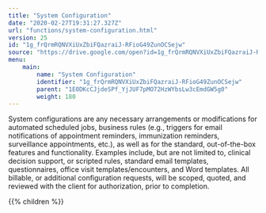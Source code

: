 ```yaml
---
title: "System Configuration"
date: "2020-02-27T19:31:27.327Z"
url: "functions/system-configuration.html"
version: 25
id: "1g_frQrmRQNVXiUxZbiFQazraiJ-RFioG49ZunOCSejw"
source: "https://drive.google.com/open?id=1g_frQrmRQNVXiUxZbiFQazraiJ-RFioG49ZunOCSejw"
menu:
    main:
        name: "System Configuration"
        identifier: "1g_frQrmRQNVXiUxZbiFQazraiJ-RFioG49ZunOCSejw"
        parent: "1E0DKcCJjdeSPf_YjJUF7pMO72HzWYbsLw3cEmdGW5g0"
        weight: 180
---
```

System configurations are any necessary arrangements or modifications for automated scheduled jobs, business rules (e.g., triggers for email notifications of appointment reminders, immunization reminders, surveillance appointments, etc.), as well as for the standard, out-of-the-box features and functionality. Examples include, but are not limited to, clinical decision support, or scripted rules, standard email templates, questionnaires, office visit templates/encounters, and Word templates. All billable, or additional configuration requests, will be scoped, quoted, and reviewed with the client for authorization, prior to completion. 

{{% children %}}

